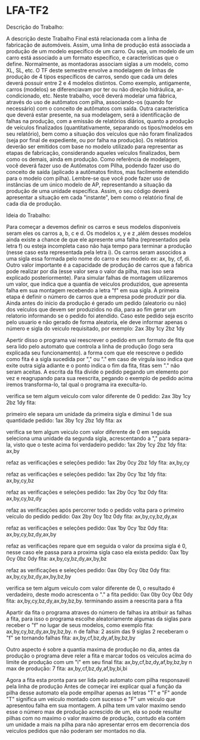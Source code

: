 # LFA-TF2

Descrição do Trabalho:

A descrição deste Trabalho Final está relacionada com a linha de fabricação de automóveis.
Assim, uma linha de produção está associada a produção de um modelo específico de um carro. Ou seja, um modelo de um carro está associado a um formato específico, e características que o define. Normalmente, as montadoras associam siglas a um modelo, como XL, SL, etc.
O TF deste semestre envolve a modelagem de linhas de produção de 4 tipos específicos de carros, sendo que cada um deles deverá possuir entre 2 e 4 modelos distintos. Como exemplo, antigamente, carros (modelos) se diferenciavam por ter ou não direção hidráulica, ar-condicionado, etc.
Neste trabalho, você deverá modelar uma fábrica, através do uso de autômatos com pilha, associando-os (quando for necessário) com o conceito de autômatos com saída.
Outra característica que deverá estar presente, na sua modelagem, será a identificação de falhas na produção, com a emissão de relatórios diários, quanto a produção de veículos finalizados (quantitativamente, separando os tipos/modelos em seu relatório), bem como a situação dos veículos que não foram finalizados (seja por final de expediente, ou por falha na produção).
Os relatórios deverão ser emitidos com base no modelo utilizado para representar as etapas de fabricação, considerando aqueles veículos finalizados, bem como os demais, ainda em produção.
Como referência de modelagem, você deverá fazer uso de Autômatos com Pilha, podendo fazer uso do conceito de saída (aplicado a autômatos finitos, mas facilmente estendido para o modelo com pilha).
Lembre-se que você pode fazer uso de instâncias de um único modelo de AP, representando a situação da produção de uma unidade específica.
Assim, o seu código deverá apresentar a situação em cada "instante", bem como o relatório final de cada dia de produção.

Ideia do Trabalho:

Para começar a devemos definir os carros e seus modelos disponiveis seram eles os carros a, b, c e d.
Os modelos x, y e z ,além desses modelos ainda existe a chance de que ele apresente uma falha (representados pela letra f) ou esteja incompleta caso não haja tempo para terminar a produção (nesse caso esta representada pela letra i). 
Os carros seram associdos a uma sigla essa formada pelo nome do carro e seu modelo ex: ax, by, cf, di.
Outro valor importante é a capacidade de produção de carros que a fabrica pode realizar por dia (esse valor sera o valor da pilha, mas isso sera explicado posteriormente).
Para simular falhas de montagem utilizaremos um valor, que indica que a quantia de veiculos produzidos, que apresenta falha em sua montagem recebendo a letra "f" em sua sigla.
A primeira etapa é definir o número de carros que a empresa pode produzir por dia.
Ainda antes do inicio da produção é gerado um pedido (aleatorio ou não) dos veículos que devem ser produzidos no dia, para ao fim gerar um relatorio informando se o pedido foi atendido.
Caso este pedido seja escrito pelo usuario e não gerado de forma aleatoria, ele deve informar apenas o número e sigla do veiculo requisitado, por exemplo: 2ax 3by 1cy 2bz 1dy

Apertir disso o programa vai reescrever o pedido em um formato de fita que sera lido pelo automato que controla a linha de produção (logo sera explicada seu funcionamento).
a forma com que ele reescreve o pedido como fita é a sigla sucedida por "," ou "." em caso de virgula isso indica que exite outra sigla adiante e o ponto indica o fim da fita, fitas sem "." não seram aceitas. A escrita da fita divide o pedido pegando um elemento por vez e reagrupando para sua reescrita, pegando o exemplo de pedido acima iremos transforma-lo, tal qual o programa ira execulta-lo.

verifica se tem algum veiculo com valor diferente de 0
pedido: 2ax 3by 1cy 2bz 1dy fita:

primeiro ele separa um unidade da primeira sigla e diminui 1 de sua quantidade
pedido: 1ax 3by 1cy 2bz 1dy fita: ax

verifica se tem algum veiculo com valor diferente de 0
em seguida seleciona uma unidade da segunda sigla, acrescentando a "," para separa-la, visto que o teste acima foi verdadeiro
pedido: 1ax 2by 1cy 2bz 1dy fita: ax,by

refaz as verificações e seleções
pedido: 1ax 2by 0cy 2bz 1dy fita: ax,by,cy

refaz as verificações e seleções
pedido: 1ax 2by 0cy 1bz 1dy fita: ax,by,cy,bz

refaz as verificações e seleções
pedido: 1ax 2by 0cy 1bz 0dy fita: ax,by,cy,bz,dy

refaz as verificações 
após percorrer todo o pedido volta para o primeiro veículo do pedido
pedido: 0ax 2by 0cy 1bz 0dy fita: ax,by,cy,bz,dy,ax

refaz as verificações e seleções
pedido: 0ax 1by 0cy 1bz 0dy fita: ax,by,cy,bz,dy,ax,by

refaz as verificações
repare que em seguida o valor da proxima sigla é 0, nesse caso ele passa para a proxima sigla caso ela exista
pedido: 0ax 1by 0cy 0bz 0dy fita: ax,by,cy,bz,dy,ax,by,bz

refaz as verificações e seleções
pedido: 0ax 0by 0cy 0bz 0dy fita: ax,by,cy,bz,dy,ax,by,bz,by

verifica se tem algum veiculo com valor diferente de 0, o resultado é verdadeiro, deste modo acrescenta o "." a fita 
pedido: 0ax 0by 0cy 0bz 0dy fita: ax,by,cy,bz,dy,ax,by,bz,by.
terminando assim a reescrita para a fita

Apartir da fita o programa atraves do número de falhas ira atribuir as falhas a fita, para isso o programa escolhe aleatoriamente algumas da siglas para receber o "f" no lugar de seus modelos, como exemplo
fita: ax,by,cy,bz,dy,ax,by,bz,by. n de falha: 2
assim das 9 siglas 2 receberam o "f" se tornando falhas
fita: ax,by,cf,bz,dy,af,by,bz,by

Outro aspecto é sobre a quantia maxima de produção no dia, antes da produção o programa deve reler a fita e marcar todos os veiculos acima do limite de produção com um "i" em seu final
fita: ax,by,cf,bz,dy,af,by,bz,by n max de produção: 7
fita: ax,by,cf,bz,dy,af,by,bi,bi

Agora a fita esta pronta para ser lida pelo automato com pilha responsavél pela linha de produção
Antes de começar irei explicar qual a função da pilha desse automato ela pode empilhar apenas as letras "T" e "F" aonde "T" significa um veiculo montado com sucesso e "F" um veiculo que apresentou falha em sua montagem. A pilha tem um valor maximo sendo esse o número max de produção acrescido de um, ela so pode resultar pilhas com no maximo o valor maximo de produção, contudo ela contém um unidade a mais na pilha para não apresentar erros em decorrencia dos veiculos pedidos que não poderam ser montados no dia. 

